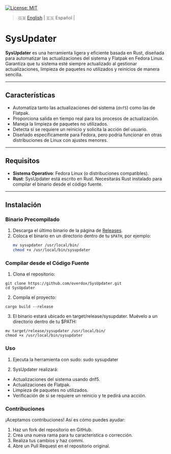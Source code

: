 [![License: MIT](https://img.shields.io/badge/License-MIT-blue.svg)](https://opensource.org/licenses/MIT)

> 🇬🇧 [English](README.md) | 🇪🇸 Español |

# SysUpdater

**SysUpdater** es una herramienta ligera y eficiente basada en Rust, diseñada para automatizar las actualizaciones del sistema y Flatpak en Fedora Linux. Garantiza que tu sistema esté siempre actualizado al gestionar actualizaciones, limpieza de paquetes no utilizados y reinicios de manera sencilla.

---

## Características

- Automatiza tanto las actualizaciones del sistema (`dnf5`) como las de Flatpak.
- Proporciona salida en tiempo real para los procesos de actualización.
- Maneja la limpieza de paquetes no utilizados.
- Detecta si se requiere un reinicio y solicita la acción del usuario.
- Diseñado específicamente para Fedora, pero podría funcionar en otras distribuciones de Linux con ajustes menores.

---

## Requisitos

- **Sistema Operativo**: Fedora Linux (o distribuciones compatibles).
- **Rust**: SysUpdater está escrito en Rust. Necesitarás Rust instalado para compilar el binario desde el código fuente.

---

## Instalación

### Binario Precompilado

1. Descarga el último binario de la página de [Releases](https://github.com/overdox/SysUpdater/releases).
2. Coloca el binario en un directorio dentro de tu `$PATH`, por ejemplo:
   ```bash
   mv sysupdater /usr/local/bin/
   chmod +x /usr/local/bin/sysupdater


### Compilar desde el Código Fuente
1. Clona el repositorio:
 ```
 git clone https://github.com/overdox/SysUpdater.git 
 cd SysUpdater
 ```
2. Compila el proyecto:
```
cargo build --release
```

3. El binario estará ubicado en target/release/sysupdater. Muévelo a un directorio dentro de tu $PATH:
```
mv target/release/sysupdater /usr/local/bin/
chmod +x /usr/local/bin/sysupdater
```

### Uso

1. Ejecuta la herramienta con sudo:
sudo sysupdater

2. SysUpdater realizará:

- Actualizaciones del sistema usando dnf5.
- Actualizaciones de Flatpak.
- Limpieza de paquetes no utilizados.
- Verificación de si se requiere un reinicio y te pedirá una acción.

### Contribuciones

¡Aceptamos contribuciones! Así es cómo puedes ayudar:

1. Haz un fork del repositorio en GitHub.
2. Crea una nueva rama para tu característica o corrección.
3. Realiza tus cambios y haz commi.
4. Abre un Pull Request en el repositorio original.